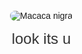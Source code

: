 <!DOCTYPE html>
<html lang="en">
<head>
  <meta charset="UTF-8" />
  <meta name="viewport" content="width=device-width, initial-scale=1" />
  <title>Look, it's u</title>
  <style>
    body {
      text-align: center;
      font-family: Arial, sans-serif;
      margin: 20px;
    }
    img {
      max-width: 100%;
      height: auto;
      border-radius: 10px;
    }
    p {
      font-size: 24px;
      margin-top: 15px;
      color: #333;
    }
  </style>
</head>
<body>
  <img src="https://upload.wikimedia.org/wikipedia/commons/thumb/4/4e/Macaca_nigra_self-portrait_large.jpg/1200px-Macaca_nigra_self-portrait_large.jpg" alt="Macaca nigra" />
  <p>look its u</p>
</body>
</html>

